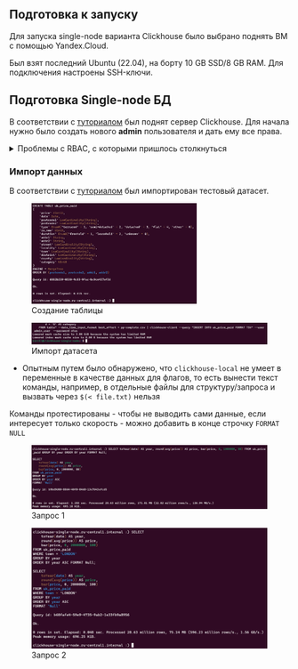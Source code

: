 ## Подготовка к запуску

Для запуска single-node варианта Clickhouse было выбрано поднять ВМ с помощью Yandex.Cloud.

Был взят последний Ubuntu (22.04), на борту 10 GB SSD/8 GB RAM. Для подключения настроены SSH-ключи.

## Подготовка Single-node БД

В соответствии с [туториалом](https://clickhouse.com/docs/ru/getting-started/install) был поднят сервер Clickhouse. Для
начала нужно было создать нового **admin** пользователя и дать ему все права.

<details>

<summary>Проблемы с RBAC, с которыми пришлось столкнуться</summary>

При первом входе в систему, с **default** пользователя, оказалось что у него нет никаких прав на создание новых
пользователей впринципе, хотя команда ```SHOW GRANTS``` утверждала обратное.

<figure>
    <img src="images/create_admin_no_grants.png" alt="">
    <figcaption>Запрет на создание нового пользователя</figcaption>
</figure>

<figure>
    <img src="images/show_grants_default.png" alt="">
    <figcaption>Права по умолчанию для default</figcaption>
</figure>

Первая, крайне неочевидная для чайника, проблема в том - что в по умолчанию в конфигурационном файле **users.xml**
параметр ```access_management``` по умолчанию отключен (<span style="color:gray">зачем?</span>), что не дает
использовать
SQL-ориентированный RBAC ([см. тут](https://clickhouse.com/docs/ru/operations/access-rights#enabling-access-control)).

После этого команда ```CREATE USER``` заработала.

<figure>
    <img src="images/show_users_default_and_admin.png" alt="" width="70%" height="70%">
    <figcaption>Отображение списка пользователей</figcaption>
</figure>

Вторая проблема заключалась, что с **default** пользователя нельзя было дать права/роль другим
пользователя (<span style="color:gray">аналогично неочевидно</span>), пока не был изменен пароль по умолчаниию
через ```/etc/clickhouse-server/users.d/default-password.xml``` и перезагружен сервер.

<figure>
    <img src="images/grant_admin_role_to_admin_user.png" alt="" width="70%" height="70%">
    <figcaption>Выдача админу прав админа</figcaption>
</figure>

</details>

### Импорт данных

В соответствии с [туториалом](https://clickhouse.com/docs/ru/getting-started/example-datasets/uk-price-paid) был импортирован тестовый датасет.

<figure>
    <img src="images/create_table_uk.png" alt="" height="75%" width="70%">
    <figcaption>Cоздание таблицы</figcaption>
</figure>

<figure>
    <img src="images/uk_csv_import_success.png" alt="">
    <figcaption>Импорт датасета</figcaption>
</figure>

* Опытным путем было обнаружено, что ```clickhouse-local``` не умеет в переменные в качестве данных для флагов, то есть вынести текст команды, например, в отдельные файлы для структуру/запроса и вызвать через ```$(< file.txt)``` нельзя

Команды протестированы - чтобы не выводить сами данные, если интересует только скорость - можно добавить в конце строчку ```FORMAT NULL```

<figure>
    <img src="images/single_node_query_time_1.png" alt="">
    <figcaption>Запрос 1</figcaption>
</figure>

<figure>
    <img src="images/single_node_query_time_2.png" alt="">
    <figcaption>Запрос 2</figcaption>
</figure>


